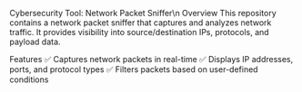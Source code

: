 Cybersecurity Tool: Network Packet Sniffer\n
Overview
This repository contains a network packet sniffer that captures and analyzes network traffic. It provides visibility into source/destination IPs, protocols, and payload data.

Features
✅ Captures network packets in real-time
✅ Displays IP addresses, ports, and protocol types
✅ Filters packets based on user-defined conditions
